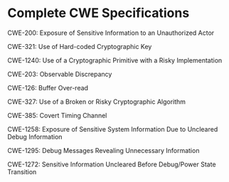 

# Complete CWE Specifications

CWE-200: Exposure of Sensitive Information to an Unauthorized Actor

CWE-321: Use of Hard-coded Cryptographic Key

CWE-1240: Use of a Cryptographic Primitive with a Risky Implementation

CWE-203: Observable Discrepancy

CWE-126: Buffer Over-read

CWE-327: Use of a Broken or Risky Cryptographic Algorithm

CWE-385: Covert Timing Channel

CWE-1258: Exposure of Sensitive System Information Due to Uncleared Debug Information

CWE-1295: Debug Messages Revealing Unnecessary Information

CWE-1272: Sensitive Information Uncleared Before Debug/Power State Transition